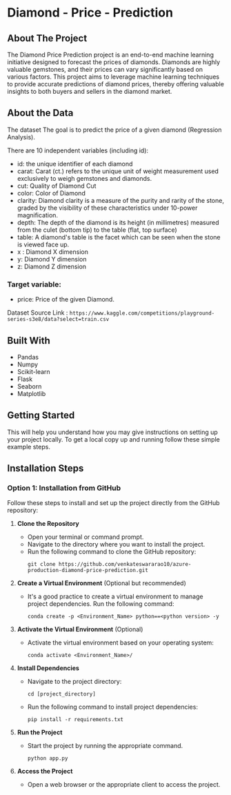 
# Diamond - Price - Prediction


## About The Project

The Diamond Price Prediction project is an end-to-end machine learning initiative designed to forecast the prices of diamonds. Diamonds are highly valuable gemstones, and their prices can vary significantly based on various factors. This project aims to leverage machine learning techniques to provide accurate predictions of diamond prices, thereby offering valuable insights to both buyers and sellers in the diamond market.

## About the Data

The dataset The goal is to predict the price of a given diamond (Regression Analysis).

There are 10 independent variables (including id):

 - id: the unique identifier of each diamond
 - carat: Carat (ct.) refers to the unique unit of weight measurement used exclusively to weigh gemstones and diamonds.
 - cut: Quality of Diamond Cut
 - color: Color of Diamond
 - clarity: Diamond clarity is a measure of the purity and rarity of the stone, graded by the visibility of these characteristics under 10-power magnification.
 - depth: The depth of the diamond is its height (in millimetres) measured from the culet (bottom tip) to the table (flat, top surface)
 - table: A diamond's table is the facet which can be seen when the stone is viewed face up.
 - x : Diamond X dimension
 - y: Diamond Y dimension
 - z: Diamond Z dimension

### Target variable: 
- price: Price of the given Diamond.
  

Dataset Source Link : ```https://www.kaggle.com/competitions/playground-series-s3e8/data?select=train.csv```

## Built With

 - Pandas
 - Numpy
 - Scikit-learn
 - Flask
 - Seaborn
 - Matplotlib


## Getting Started

This will help you understand how you may give instructions on setting up your project locally.
To get a local copy up and running follow these simple example steps.

## Installation Steps

### Option 1: Installation from GitHub

Follow these steps to install and set up the project directly from the GitHub repository:

1. **Clone the Repository**
   - Open your terminal or command prompt.
   - Navigate to the directory where you want to install the project.
   - Run the following command to clone the GitHub repository:
     ```
     git clone https://github.com/venkateswararao10/azure-production-diamond-price-prediction.git
     ```

2. **Create a Virtual Environment** (Optional but recommended)
   - It's a good practice to create a virtual environment to manage project dependencies. Run the following command:
     ```
     conda create -p <Environment_Name> python==<python version> -y
     ```

3. **Activate the Virtual Environment** (Optional)
   - Activate the virtual environment based on your operating system:
       ```
       conda activate <Environment_Name>/
       ```

4. **Install Dependencies**
   - Navigate to the project directory:
     ```
     cd [project_directory]
     ```
   - Run the following command to install project dependencies:
     ```
     pip install -r requirements.txt
     ```

5. **Run the Project**
   - Start the project by running the appropriate command.
     ```
     python app.py
     ```

6. **Access the Project**
   - Open a web browser or the appropriate client to access the project.
  



